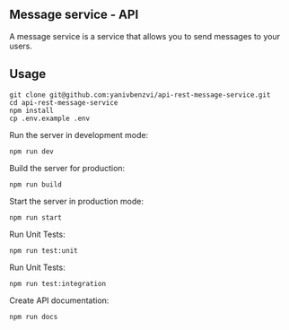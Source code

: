 ## Message service - API 

A message service is a service that allows you to send messages to your users. 

## Usage

    git clone git@github.com:yanivbenzvi/api-rest-message-service.git
    cd api-rest-message-service
    npm install
    cp .env.example .env


Run the server in development mode:

    npm run dev

Build the server for production:

    npm run build

Start the server in production mode:

    npm run start

Run Unit Tests:

```
npm run test:unit
```

Run Unit Tests:

```
npm run test:integration
```

Create API documentation:
```
npm run docs
```
